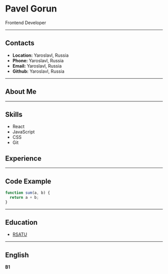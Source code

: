 # Pavel Gorun
Frontend Developer
***
## Contacts
* **Location:** Yaroslavl, Russia
* **Phone:** Yaroslavl, Russia
* **Email:** Yaroslavl, Russia
* **Github:** Yaroslavl, Russia
***
## About Me
***
## Skills
* React
* JavaScript
* CSS
* Git
## Experience
***
## Code Example
```javascript
function sum(a, b) {
  return a + b;
}
```
***
## Education
* [RSATU]([RSATU](https://www.rsatu.ru/))
***
## English
**B1**